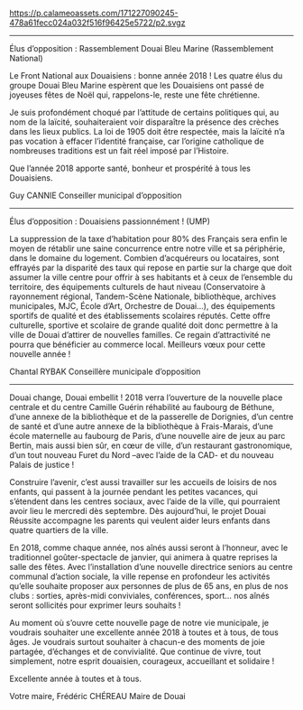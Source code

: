 https://p.calameoassets.com/171227090245-478a61fecc024a032f516f96425e5722/p2.svgz

---

Élus d’opposition : Rassemblement Douai Bleu Marine (Rassemblement National)

Le Front National aux Douaisiens : bonne année 2018 !
Les quatre élus du groupe Douai Bleu Marine espèrent que les Douaisiens ont passé de joyeuses fêtes de Noël qui, rappelons-le, reste une fête chrétienne.

Je suis profondément choqué par l’attitude de certains politiques qui, au nom de la laïcité, souhaiteraient voir disparaître la présence des crèches dans les lieux publics. La loi de 1905 doit être respectée, mais la laïcité n’a pas vocation à effacer l’identité française, car l’origine catholique de nombreuses traditions est un fait réel imposé par l’Histoire.

Que l’année 2018 apporte santé, bonheur et prospérité à tous les Douaisiens.

Guy CANNIE
Conseiller municipal d’opposition

---

Élus d’opposition : Douaisiens passionnément ! (UMP)

La suppression de la taxe d’habitation pour 80% des Français sera enfin le moyen de rétablir une saine concurrence entre notre ville et sa périphérie, dans le domaine du logement. Combien d’acquéreurs ou locataires, sont effrayés par la disparité des taux qui repose en partie sur la charge que doit assumer la ville centre pour offrir à ses habitants et à ceux de l’ensemble du territoire, des équipements culturels de haut niveau (Conservatoire à rayonnement régional, Tandem-Scène Nationale, bibliothèque, archives municipales, MJC, École d’Art, Orchestre de Douai…), des équipements sportifs de qualité et des établissements scolaires réputés. Cette offre culturelle, sportive et scolaire de grande qualité doit donc permettre à la ville de Douai d’attirer de nouvelles familles. Ce regain d’attractivité ne pourra que bénéficier au commerce local. Meilleurs vœux pour cette nouvelle année !

Chantal RYBAK
Conseillère municipale d’opposition

---

Douai change, Douai embellit ! 2018 verra l’ouverture de la nouvelle place centrale et du centre Camille Guérin réhabilité au faubourg de Béthune, d’une annexe de la bibliothèque et de la passerelle de Dorignies, d’un centre de santé et d’une autre annexe de la bibliothèque à Frais-Marais, d’une école maternelle au faubourg de Paris, d’une nouvelle aire de jeux au parc Bertin, mais aussi bien sûr, en cœur de ville, d’un restaurant gastronomique, d’un tout nouveau Furet du Nord –avec l’aide de la CAD- et du nouveau Palais de justice !

Construire l’avenir, c’est aussi travailler sur les accueils de loisirs de nos enfants, qui passent à la journée pendant les petites vacances, qui s’étendent dans les centres sociaux, avec l’aide de la ville, qui pourraient avoir lieu le mercredi dès septembre. Dès aujourd’hui, le projet Douai Réussite accompagne les parents qui veulent aider leurs enfants dans quatre quartiers de la ville.

En 2018, comme chaque année, nos aînés aussi seront à l’honneur, avec le traditionnel goûter-spectacle de janvier, qui animera à quatre reprises la salle des fêtes. Avec l’installation d’une nouvelle directrice seniors au centre communal d’action sociale, la ville repense en profondeur les activités qu’elle souhaite proposer aux personnes de plus de 65 ans, en plus de nos clubs : sorties, après-midi conviviales, conférences, sport… nos aînés seront sollicités pour exprimer leurs souhaits !

Au moment où s’ouvre cette nouvelle page de notre vie municipale, je voudrais souhaiter une excellente année 2018 à toutes et à tous, de tous âges. Je voudrais surtout souhaiter à chacun-e des moments de joie partagée, d’échanges et de convivialité. Que continue de vivre, tout simplement, notre esprit douaisien, courageux, accueillant et  solidaire !

Excellente année à toutes et à tous.

Votre maire,
Frédéric CHÉREAU
Maire de Douai
